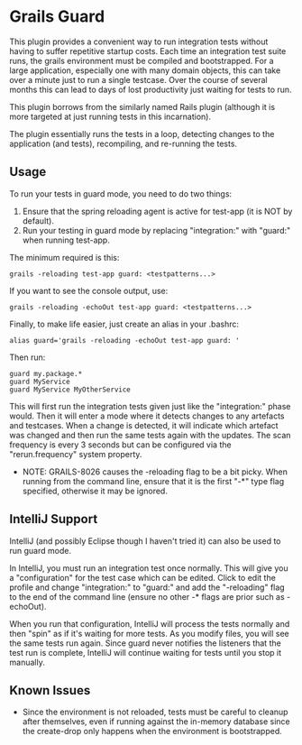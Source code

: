 Grails Guard
=======================
This plugin provides a convenient way to run integration tests without having to suffer repetitive startup costs. Each time an
integration test suite runs, the grails environment must be compiled and bootstrapped. For a large application, especially one with many domain objects, this
can take over a minute just to run a single testcase. Over the course of several months this can lead to days of lost productivity just waiting
for tests to run. 

This plugin borrows from the similarly named Rails plugin (although it is more targeted at just running tests in this incarnation).

The plugin essentially runs the tests in a loop, detecting changes to the application (and tests), recompiling, and re-running the tests.

Usage
-----
To run your tests in guard mode, you need to do two things:

1. Ensure that the spring reloading agent is active for test-app (it is NOT by default).
2. Run your testing in guard mode by replacing "integration:" with "guard:" when running test-app.

The minimum required is this:

    grails -reloading test-app guard: <testpatterns...>

If you want to see the console output, use:

    grails -reloading -echoOut test-app guard: <testpatterns...>

Finally, to make life easier, just create an alias in your .bashrc:

    alias guard='grails -reloading -echoOut test-app guard: '

Then run:

    guard my.package.*
    guard MyService
    guard MyService MyOtherService

This will first run the integration tests given just like the "integration:" phase would. Then it will enter
a mode where it detects changes to any artefacts and testcases. When a change is detected, it will indicate which artefact was changed
and then run the same tests again with the updates. The scan frequency is every 3 seconds but can be configured via the "rerun.frequency" system
property.

* NOTE: GRAILS-8026 causes the -reloading flag to be a bit picky. When running from the command line, ensure that it is the first "-*" type
flag specified, otherwise it may be ignored.

IntelliJ Support
--------------
IntelliJ (and possibly Eclipse though I haven't tried it) can also be used to run guard mode.

In IntelliJ, you must run an integration test once normally. This will give you a "configuration" for the test case which can be edited.
Click to edit the profile and change "integration:" to "guard:" and add the "-reloading" flag to the end of the command line
(ensure no other -* flags are prior such as -echoOut).

When you run that configuration, IntelliJ will process the tests normally and then "spin" as if it's waiting for more tests. As you modify files,
you will see the same tests run again. Since guard never notifies the listeners that the test run is complete, IntelliJ will continue waiting for
tests until you stop it manually.

Known Issues
------------
* Since the environment is not reloaded, tests must be careful to cleanup after themselves, even if running against the in-memory database since the create-drop
only happens when the environment is bootstrapped.
